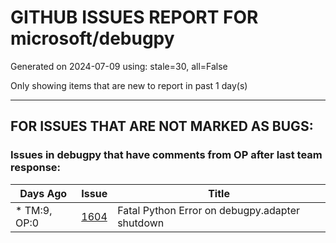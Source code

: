 
# GITHUB ISSUES REPORT FOR microsoft/debugpy


Generated on 2024-07-09 using: stale=30, all=False


Only showing items that are new to report in past 1 day(s)


---

## FOR ISSUES THAT ARE NOT MARKED AS BUGS:


### Issues in debugpy that have comments from OP after last team response:

| Days Ago | Issue | Title |
| --- | --- | --- |
 | \* TM:9, OP:0  |[1604](https://github.com/microsoft/debugpy/issues/1604 "Fatal Python Error on debugpy.adapter shutdown")  |Fatal Python Error on debugpy.adapter shutdown |
